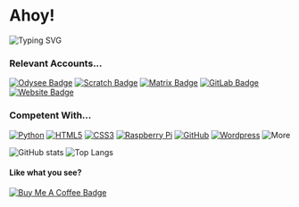 # Ahoy!

![Typing SVG](https://readme-typing-svg.herokuapp.com?font=Lexend&size=17&color=C9D1D9&vCenter=true&width=600&lines=Just+another+internet+human+who+does+coding+and+things...;I+very+much+recommend+you+check+out+my+website...;I+hope+you+find+my+projects+useful...)

### Relevant Accounts...
[![Odysee Badge](https://img.shields.io/badge/-ValenceTheHuman-ff69b4?style=for-the-badge&logo=Odysee&logoColor=white&link=https://odysee.com/@Valence:4)](https://odysee.com/@Valence:4)
[![Scratch Badge](https://img.shields.io/badge/-ValenceTheHuman-orange?style=for-the-badge&logo=Scratch&logoColor=white&link=https://scratch.mit.edu/users/ValenceTheHuman)](https://scratch.mit.edu/users/ValenceTheHuman)
[![Matrix Badge](https://img.shields.io/badge/-ValenceTheHuman-lightgrey?style=for-the-badge&logo=Matrix&logoColor=white&link=https://matrix.to/#/@valencethehuman:matrix.org)](https://matrix.to/#/@valencethehuman:matrix.org)
[![GitLab Badge](https://img.shields.io/badge/-GitLab-orange?style=for-the-badge&logo=GitLab&logoColor=white&link=https://gitlab.com/DeclanChidlow)](https://gitlab.com/DeclanChidlow)
[![Website Badge](https://img.shields.io/badge/-declanchidlow.github.io-blue?style=for-the-badge&logo=Internet-Explorer&logoColor=white&link=https://declanchidlow.github.io)](https://declanchidlow.github.io)

### Competent With...
[![Python](https://img.shields.io/badge/-Python-yellow?style=for-the-badge&logo=Python&logoColor=white)](https://www.python.org)
[![HTML5](https://img.shields.io/badge/-HTML5-orange?style=for-the-badge&logo=HTML5&logoColor=white)](https://en.wikipedia.org/wiki/HTML5)
[![CSS3](https://img.shields.io/badge/-CSS3-blue?style=for-the-badge&logo=CSS3&logoColor=white)](https://en.wikipedia.org/wiki/CSS)
[![Raspberry Pi](https://img.shields.io/badge/-Raspberry%20Pi-red?style=for-the-badge&logo=Raspberry-Pi&logoColor=white)](https://www.raspberrypi.com)
[![GitHub](https://img.shields.io/badge/-GitHub-lightgrey?style=for-the-badge&logo=GitHub&logoColor=white)](https://github.com)
[![Wordpress](https://img.shields.io/badge/-WordPress-blue?style=for-the-badge&logo=WordPress&logoColor=white)](https://wordpress.org)
![More](https://img.shields.io/badge/-And%20much%20more!-yellow?style=for-the-badge&logoColor=white)

![GitHub stats](https://github-readme-stats.vercel.app/api?username=DeclanChidlow&theme=omni&bg_color=#0D1117&show_icons=true&count_private=true)
![Top Langs](https://github-readme-stats.vercel.app/api/top-langs/?username=DeclanChidlow&layout=compact&theme=omni&bg_color=#0D1117&show_icons=true)

#### Like what you see?
[![Buy Me A Coffee Badge](https://img.shields.io/badge/-Buy_Me_A_Coffee-yellow?style=for-the-badge&logo=buy-me-a-coffee&logoColor=white&link=https://www.buymeacoffee.com/ValenceTheHuman)](https://www.buymeacoffee.com/ValenceTheHuman)

